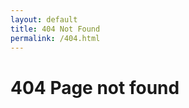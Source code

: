```yaml
---
layout: default
title: 404 Not Found
permalink: /404.html
---
```


<div class="container text-center main">
  <h1>404 Page not found</h1>
</div>
